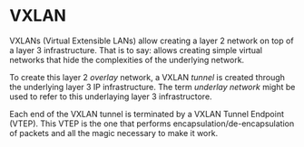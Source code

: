 # VXLAN
VXLANs (Virtual Extensible LANs) allow creating a layer 2 network on top of a layer 3 infrastructure. That is to say: allows creating simple virtual networks that hide the complexities of the underlying network.

To create this layer 2 *overlay* network, a VXLAN *tunnel* is created through the underlying layer 3 IP infrastructure. The term *underlay network* might be used to refer to this underlaying layer 3 infrastructore.

Each end of the VXLAN tunnel is terminated by a VXLAN Tunnel Endpoint (VTEP). This VTEP is the one that performs encapsulation/de-encapsulation of packets and all the magic necessary to make it work.
